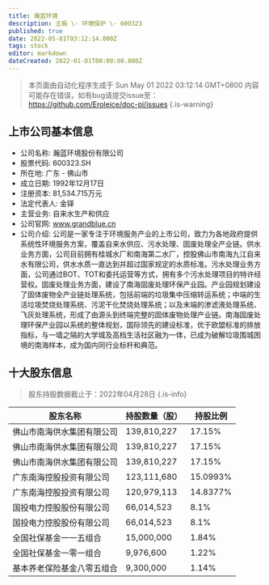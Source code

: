 ```yaml
---
title: 瀚蓝环境
description: 主板 \- 环境保护 \- 600323
published: true
date: 2022-05-01T03:12:14.000Z
tags: stock
editor: markdown
dateCreated: 2022-01-01T00:00:00.000Z
---
```


> 本页面由自动化程序生成于 Sun May 01 2022 03:12:14 GMT+0800
> 内容可能存在错误，如有bug请提交issue至：https://github.com/Eroleice/doc-pi/issues
{.is-warning}

## 上市公司基本信息
- 公司名称: 瀚蓝环境股份有限公司
- 股票代码: 600323.SH
- 所在地: 广东 - 佛山市
- 成立日期: 1992年12月17日
- 注册资本: 81,534.715万元
- 法定代表人: 金铎
- 主营业务: 自来水生产和供应
- 公司官网: www.grandblue.cn
- 公司介绍: 公司是一家专注于环境服务产业的上市公司，致力为各地政府提供系统性环境服务方案，覆盖自来水供应、污水处理、固废处理全产业链。供水业务方面，公司目前拥有桂城水厂和南海第二水厂，控股佛山市南海九江自来水有限公司，供水水质一直达到并超过国家规定的水质标准。污水处理业务方面，公司通过BOT、TOT和委托运营等方式，拥有多个污水处理项目的特许经营权。固废处理业务方面，建设了南海固废处理环保产业园。产业园规划建设了固体废物全产业链处理系统，包括前端的垃圾集中压缩转运系统；中端的生活垃圾焚烧处理系统、污泥干化焚烧处理系统；以及末端的渗滤液处理系统、飞灰处理系统，形成了由源头到终端完整的固体废物处理产业链。南海固废处理环保产业园以系统的整体规划，国际领先的建设标准，优于欧盟标准的排放指标，与一墙之隔的大学城及高档生活社区融为一体，已成为破解垃圾围城困境的南海样本，成为国内同行业标杆和典范。


## 十大股东信息
> 股东持股数据截止于：2022年04月28日
{.is-info}

| 股东名称 | 持股数量（股） | 持股比例 |
| --- | --- | --- |
| 佛山市南海供水集团有限公司 | 139,810,227 | 17.15% |
| 佛山市南海供水集团有限公司 | 139,810,227 | 17.15% |
| 佛山市南海供水集团有限公司 | 139,810,227 | 17.15% |
| 广东南海控股投资有限公司 | 123,111,680 | 15.0993% |
| 广东南海控股投资有限公司 | 120,979,113 | 14.8377% |
| 国投电力控股股份有限公司 | 66,014,523 | 8.1% |
| 国投电力控股股份有限公司 | 66,014,523 | 8.1% |
| 全国社保基金一一五组合 | 15,000,000 | 1.84% |
| 全国社保基金一零一组合 | 9,976,600 | 1.22% |
| 基本养老保险基金八零五组合 | 9,300,000 | 1.14% |




